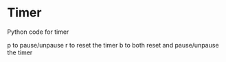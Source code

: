 # Timer
Python code for timer

p to pause/unpause
r to reset the timer
b to both reset and pause/unpause the timer
